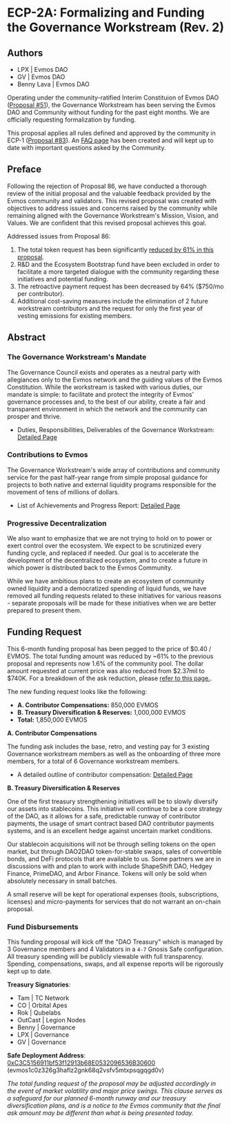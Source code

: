 # ECP-2A: Formalizing and Funding the Governance Workstream (Rev. 2)

## Authors 

- LPX | Evmos DAO
- GV | Evmos DAO 
- Benny Lava | Evmos DAO

Operating under the community-ratified Interim Constituion of Evmos DAO ([Proposal #51](https://www.mintscan.io/evmos/proposals/51)), the Governance Workstream has been serving the Evmos DAO and Community without funding for the past eight months. We are officially requesting formalization by funding.

This proposal applies all rules defined and approved by the community in ECP-1 ([Proposal #83](https://www.mintscan.io/evmos/proposals/83)). An [FAQ page](https://github.com/EvmosGov/proposals/blob/main/ECP/2A/faq.md) has been created and will kept up to date with important questions asked by the Community.

## Preface 

Following the rejection of Proposal 86, we have conducted a thorough review of the initial proposal and the valuable feedback provided by the Evmos community and validators. This revised proposal was created with objectives to address issues and concerns raised by the community while remaining aligned with the Governance Workstream's Mission, Vision, and Values. We are confident that this revised proposal achieves this goal.

Addressed issues from Proposal 86:

1. The total token request has been significantly [reduced by 61% in this proposal](https://github.com/EvmosGov/proposals/blob/main/ECP/2A/revision.md).
2. R&D and the Ecosystem Bootstrap fund have been excluded in order to facilitate a more targeted dialogue with the community regarding these initiatives and potential funding.
3. The retroactive payment request has been decreased by 64% ($750/mo per contributor).
4. Additional cost-saving measures include the elimination of 2 future workstream contributors and the request for only the first year of vesting emissions for existing members.

## Abstract

### The Governance Workstream's Mandate

The Governance Council exists and operates as a neutral party with allegiances only to the Evmos network and the guiding values of the Evmos Constitution. While the workstream is tasked with various duties, our mandate is simple: to facilitate and protect the integrity of Evmos' governance processes and, to the best of our ability, create a fair and transparent environment in which the network and the community can prosper and thrive.

- Duties, Responsibilities, Deliverables of the Governance Workstream: [Detailed Page](https://github.com/EvmosGov/proposals/blob/main/ECP/2A/duties.md)

### Contributions to Evmos

The Governance Workstream's wide array of contributions and community service for the past half-year range from simple proposal guidance for projects to both native and external liquidity programs responsible for the movement of tens of millions of dollars. 

- List of Achievements and Progress Report: [Detailed Page](https://github.com/EvmosGov/proposals/blob/main/ECP/2A/report.md)

### Progressive Decentralization 

We also want to emphasize that we are not trying to hold on to power or exert control over the ecosystem. We expect to be scrutinized every funding cycle, and replaced if needed. Our goal is to accelerate the development of the decentralized ecosystem, and to create a future in which power is distributed back to the Evmos Community.

While we have ambitious plans to create an ecosystem of community owned liquidity and a democratized spending of liquid funds, we have removed all funding requests related to these initiatives for various reasons - separate proposals will be made for these initiatives when we are better prepared to present them.

## Funding Request

This 6-month funding proposal has been pegged to the price of $0.40 / EVMOS. The total funding amount was reduced by ~61% to the previous proposal and represents now 1.6% of the community pool. The dollar amount requested at current price was also reduced from $2.37mil to $740K. For a breakdown of the ask reduction, please [refer to this page.](https://github.com/EvmosGov/proposals/blob/main/ECP/2A/revision.md).

The new funding request looks like the following: 
- **A. Contributor Compensations:** 850,000 EVMOS
- **B. Treasury Diversification & Reserves:** 1,000,000 EVMOS
- **Total:** 1,850,000 EVMOS

**A. Contributor Compensations**

The funding ask includes the base, retro, and vesting pay for 3 existing Governance workstream members as well as the onboarding of three more members, for a total of 6 Governance workstream members.
- A detailed outline of contributor compensation: [Detailed Page](https://github.com/EvmosGov/proposals/blob/main/ECP/2A/contributors.md)

**B. Treasury Diversification & Reserves**

One of the first treasury strengthening initiatives will be to slowly diversify our assets into stablecoins. This initiative will continue to be a core strategy of the DAO, as it allows for a safe, predictable runway of contributor payments, the usage of smart contract based DAO contributor payments systems, and is an excellent hedge against uncertain market conditions.

Our stablecoin acquisitions will not be through selling tokens on the open market, but through DAO2DAO token-for-stable swaps, sales of convertible bonds, and DeFi protocols that are available to us. Some partners we are in discussions with and plan to work with include ShapeShift DAO, Hedgey Finance, PrimeDAO, and Arbor Finance. Tokens will only be sold when absolutely necessary in small batches. 

A small reserve will be kept for operational expenses (tools, subscriptions, licenses) and micro-payments for services that do not warrant an on-chain proposal. 

### Fund Disbursements

This funding proposal will kick off the "DAO Treasury" which is managed by 3 Governance members and 4 Validators in a `4-7` Gnosis Safe configuration. All treasury spending will be publicly viewable with full transparency. Spending, compensations, swaps, and all expense reports will be rigorously kept up to date. 

**Treasury Signatories**:

- Tam | TC Network
- CO | Orbital Apes
- Rok | Qubelabs
- OutCast | Legion Nodes
- Benny | Governance
- LPX | Governance
- GV | Governance

**Safe Deployment Address**: [0xC3C5156911bf53f12913b68E0532096536B30600](https://safe.evmos.org/evmos:0xC3C5156911bf53f12913b68E0532096536B30600) (evmos1c0z326g3haflz2gnk68q2vsfv5mtxpsqgqgd0v)

*The total funding request of the proposal may be adjusted accordingly in the event of market volatility and major price swings. This clause serves as a safeguard for our planned 6-month runway and our treasury diversification plans, and is a notice to the Evmos community that the final ask amount may be different than what is being presented today.*